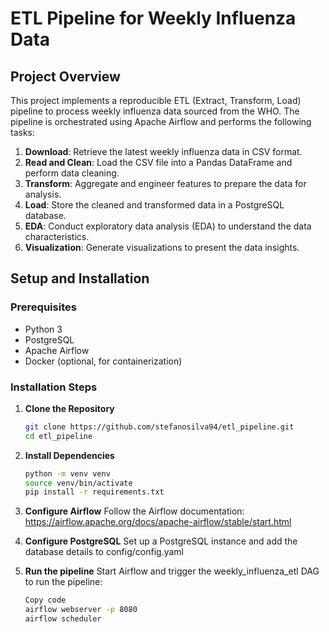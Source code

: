 # ETL Pipeline for Weekly Influenza Data

## Project Overview

This project implements a reproducible ETL (Extract, Transform, Load) pipeline to process weekly influenza data sourced from the WHO. The pipeline is orchestrated using Apache Airflow and performs the following tasks:

1. **Download**: Retrieve the latest weekly influenza data in CSV format.
2. **Read and Clean**: Load the CSV file into a Pandas DataFrame and perform data cleaning.
3. **Transform**: Aggregate and engineer features to prepare the data for analysis.
4. **Load**: Store the cleaned and transformed data in a PostgreSQL database.
5. **EDA**: Conduct exploratory data analysis (EDA) to understand the data characteristics.
6. **Visualization**: Generate visualizations to present the data insights.


## Setup and Installation

### Prerequisites

- Python 3
- PostgreSQL
- Apache Airflow
- Docker (optional, for containerization)

### Installation Steps

1. **Clone the Repository**

   ```bash
   git clone https://github.com/stefanosilva94/etl_pipeline.git
   cd etl_pipeline

2. **Install Dependencies**

   ```bash
   python -m venv venv
   source venv/bin/activate
   pip install -r requirements.txt

3. **Configure Airflow**
   Follow the Airflow documentation: https://airflow.apache.org/docs/apache-airflow/stable/start.html

4. **Configure PostgreSQL**
   Set up a PostgreSQL instance and add the database details to config/config.yaml

5. **Run the pipeline**
   Start Airflow and trigger the weekly_influenza_etl DAG to run the pipeline:

   ```bash
   Copy code
   airflow webserver -p 8080
   airflow scheduler
